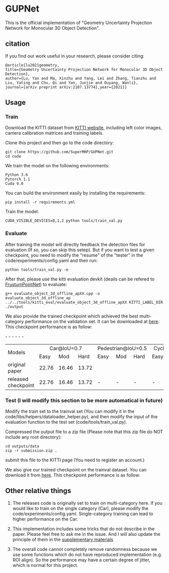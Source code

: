 # GUPNet

This is the official implementation of "Geometry Uncertainty Projection Network for Monocular 3D Object Detection".

## citation

If you find our work useful in your research, please consider citing:

    @article{lu2021geometry,
    title={Geometry Uncertainty Projection Network for Monocular 3D Object Detection},
    author={Lu, Yan and Ma, Xinzhu and Yang, Lei and Zhang, Tianzhu and Liu, Yating and Chu, Qi and Yan, Junjie and Ouyang, Wanli},
    journal={arXiv preprint arXiv:2107.13774},year={2021}}

## Usage

### Train

Download the KITTI dataset from [KITTI website](http://www.cvlibs.net/datasets/kitti/eval_object.php?obj_benchmark=3d), including left color images, camera calibration matrices and training labels.

Clone this project and then go to the code directory:

    git clone https://github.com/SuperMHP/GUPNet.git
    cd code

We train the model on the following environments:

    Python 3.6
    Pytorch 1.1
    Cuda 9.0

You can build the environment easily by installing the requirements:

    pip install -r requirements.yml

Train the model:

    CUDA_VISIBLE_DEVICES=0,1,2 python tools/train_val.py

### Evaluate

After training the model will directly feedback the detection files for evaluation (If so, you can skip this setep). But if you want to test a given checkpoint, you need to modify the "resume" of the "tester" in the code/experiments/config.yaml and then run:

    python tools/train_val.py -e

After that, please use the kitti evaluation devkit (deails can be refered to [FrustumPointNet](https://github.com/charlesq34/frustum-pointnets)) to evaluate:

    g++ evaluate_object_3d_offline_apXX.cpp -o evaluate_object_3d_offline_ap
    ../../tools/kitti_eval/evaluate_object_3d_offline_apXX KITTI_LABEL_DIR ./output

We also provide the trained checkpoint which achieved the best multi-category performance on the validation set. It can be downloaded at [here](https://drive.google.com/file/d/1-iQEjNlWMGYC-wC4kN6We_TBbBmeKsmz/view?usp=sharing). This checkpoint performance is as follow:

<table align="center">
    <tr>
        <td rowspan="2">Models</td>
        <td colspan="3",div align="center">Car@IoU=0.7</td>    
        <td colspan="3",div align="center">Pedestrian@IoU=0.5</td>  
        <td colspan="3",div align="center">Cyclist@IoU=0.5</td>  
    </tr>
    <tr>
        <td>Easy</td> 
        <td>Mod</td> 
        <td>Hard</td> 
        <td>Easy</td> 
        <td>Mod</td> 
        <td>Hard</td> 
        <td>Easy</td> 
        <td>Mod</td> 
        <td>Hard</td>  
    </tr>
    <tr>
        <td>original paper</td>
        <td>22.76</td> 
        <td>16.46</td> 
        <td>13.72</td> 
        <td,div align="center">-</td> 
        <td,div align="center">-</td> 
        <td,div align="center">-</td> 
        <td,div align="center">-</td> 
        <td,div align="center">-</td> 
        <td,div align="center">-</td>  
    </tr>
    <tr>
        <td>released checkpoint</td>
        <td>22.76</td> 
        <td>16.46</td> 
        <td>13.72</td> 
        <td>-</td> 
        <td>-</td> 
        <td>-</td> 
        <td>-</td> 
        <td>-</td> 
        <td>-</td>  
    </tr>
</table>


### Test (I will modify this section to be more automatical in future)

Modify the train set to the trainval set (You can modify it in the code/libs/helpers/dataloader_helper.py), and then modify the input of the evaluation function to the test set (code/tools/train_val.py). 

Compressed the output file to a zip file (Please note that this zip file do NOT include any root directory):

    cd outputs/data
    zip -r submission.zip .

submit this file to the KITTI page (You need to register an account.)

We also give our trained checkpoint on the trainval dataset. You can download it from [here](https://drive.google.com/file/d/1ppvEoE8VlCQjoY_viPcYvdjTf7J2yi1w/view?usp=sharing). This checkpoint performance is as follow:

## Other relative things

1. The releases code is originally set to train on multi-category here. If you would like to train on the single category (Car), please modify the code/experiments/config.yaml. Single-category training can lead to higher performance on the Car. 

2. This implementation includes some tricks that do not describe in the paper. Please feel free to ask me in the issue. And I will also update the principle of them in the [supplementary materials](https://github.com/SuperMHP/GUPNet/blob/main/pdf/supp.pdf)

3. The overall code cannot completely remove randomness because we use some functions which do not have reproduced implementation (e.g. ROI align). So the performance may have a certain degree of jitter, which is normal for this project. 
